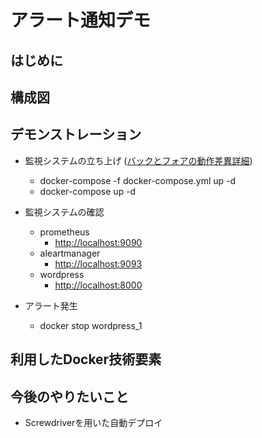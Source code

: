 # アラート通知デモ

## はじめに

## 構成図

## デモンストレーション
- 監視システムの立ち上げ ([バックとフォアの動作差異詳細](https://docs.docker.jp/engine/reference/run.html))
  - docker-compose -f docker-compose.yml up -d
  - docker-compose up -d  
- 監視システムの確認
  - prometheus
    - [http://localhost:9090](http://localhost:9090)
  - aleartmanager
    - [http://localhost:9093](http://localhost:9093)
  - wordpress
    - [http://localhost:8000](http://localhost:8000)

- アラート発生
  - docker stop wordpress_1

## 利用したDocker技術要素

## 今後のやりたいこと
- Screwdriverを用いた自動デプロイ
